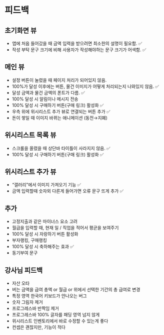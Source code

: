# 피드백

## 초기화면 뷰

- 앱에 처음 들어갔을 때 금액 입력을 받으려면 최소한의 설명이 필요함. ✅
- 작성 부탁 문구 크기에 비해 사용자가 작성해야하는 문구 크기가 어색함.  ✅

## 메인 뷰 

- 설정 버튼이 눌렸을 때 페이지 처리가 되어있지 않음.
- 100%가 달성 이후에는 버튼, 물건 이미지가 어떻게 처리되는지 나와있지 않음. ✅
- 달성 금액과 물건 금액의 폰트가 다름. ✅
- 100% 달성 시 알림이나 메시지 전송
- 100% 달성 시 구매하기 버튼(구매 링크) 활성화 ✅
- 우측 위에 위시리스트 추가 뷰로 연결되는 버튼 추가  ✅
- 돈이 쌓일 때 이미지 바뀌는 애니메이션 (동전→지폐)

## 위시리스트 목록 뷰

- 스크롤을 올렸을 때 상단바 타이틀이 사라지지 않음.  ✅
- 100% 달성 시 구매하기 버튼(구매 링크) 활성화 ✅

## 위시리스트 추가 뷰

- “갤러리”에서 이미지 가져오기 기능 ✅
- 금액 입력할때 숫자외 다른게 들어가면 오류 문구 뜨게 추가 ✅

## 추가

- 고정지출과 같은 마이너스 요소 고려
- 월급을 입력할 때, 현재 일 / 직업을 적어서 평균을 보여주기
- 100% 달성 시 자랑하기 버튼 활성화
- 부자랭킹, 구매랭킹
- 100% 달성 시 축하해주는 효과 ✅
- 동기부여 문구

## 강사님 피드백

- 자산 오타
- 버는 금액을 급여 총액 or 월급 or 위에서 선택한 기간의 총 급여로 변경
- 특정 영역 한국어 키보드가 안나오는 버그
- 숫자 그림자 제거
- 프로그레스바 반짝임 제거
- 프로그레스바 100% 글자를 패딩 영역 넘지 않게
- 위시리스트 인벤토리에서 바로 수정할 수 있는게 좋다
- 컨셉은 괜찮지만, 기능이 적다


